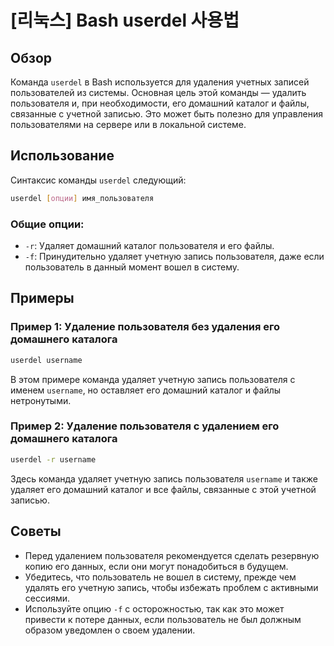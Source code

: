 # [리눅스] Bash userdel 사용법

## Обзор
Команда `userdel` в Bash используется для удаления учетных записей пользователей из системы. Основная цель этой команды — удалить пользователя и, при необходимости, его домашний каталог и файлы, связанные с учетной записью. Это может быть полезно для управления пользователями на сервере или в локальной системе.

## Использование
Синтаксис команды `userdel` следующий:

```bash
userdel [опции] имя_пользователя
```

### Общие опции:
- `-r`: Удаляет домашний каталог пользователя и его файлы.
- `-f`: Принудительно удаляет учетную запись пользователя, даже если пользователь в данный момент вошел в систему.

## Примеры
### Пример 1: Удаление пользователя без удаления его домашнего каталога
```bash
userdel username
```
В этом примере команда удаляет учетную запись пользователя с именем `username`, но оставляет его домашний каталог и файлы нетронутыми.

### Пример 2: Удаление пользователя с удалением его домашнего каталога
```bash
userdel -r username
```
Здесь команда удаляет учетную запись пользователя `username` и также удаляет его домашний каталог и все файлы, связанные с этой учетной записью.

## Советы
- Перед удалением пользователя рекомендуется сделать резервную копию его данных, если они могут понадобиться в будущем.
- Убедитесь, что пользователь не вошел в систему, прежде чем удалять его учетную запись, чтобы избежать проблем с активными сессиями.
- Используйте опцию `-f` с осторожностью, так как это может привести к потере данных, если пользователь не был должным образом уведомлен о своем удалении.